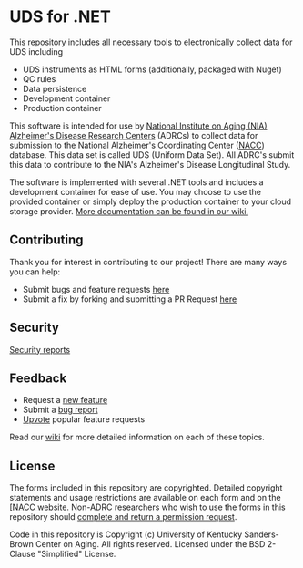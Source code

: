 # UDS for .NET

This repository includes all necessary tools to electronically collect data for UDS including

* UDS instruments as HTML forms (additionally, packaged with Nuget)
* QC rules
* Data persistence
* Development container
* Production container

This software is intended for use by [National Institute on Aging (NIA) Alzheimer's Disease Research Centers](https://www.nia.nih.gov/research/dn/national-alzheimers-coordinating-center-nacc) (ADRCs) to collect data for submission to the National Alzheimer's Coordinating Center ([NACC](https://naccdata.org/)) database. This data set is called UDS (Uniform Data Set). All ADRC's submit this data to contribute to the NIA's Alzheimer's Disease Longitudinal Study.

The software is implemented with several .NET tools and includes a development container for ease of use. You may choose to use the provided container or simply deploy the production container to your cloud storage provider. [More documentation can be found in our wiki.](https://github.com/UK-SBCoA/uniform-data-set-dotnet/wiki)

## Contributing
Thank you for interest in contributing to our project! There are many ways you can help:
* Submit bugs and feature requests [here](Discussions)
* Submit a fix by forking and submitting a PR Request [here](CONTRIBUTING.md)

## Security
[Security reports](SECURITY.md)

## Feedback
* Request a [new feature](Discussions)
* Submit a [bug report](Issues)
* [Upvote](Discussions) popular feature requests

Read our [wiki](https://github.com/UK-SBCoA/uniform-data-set-dotnet/wiki) for more detailed information on each of these topics.

## License
The forms included in this repository are copyrighted. Detailed copyright statements and usage restrictions are available on each form and on the [[NACC website](https://naccdata.org/data-collection/guidelines-copyright). Non-ADRC researchers who wish to use the forms in this repository should [complete and return a permission request](https://files.alz.washington.edu/nacc-permission-form.pdf).

Code in this repository is Copyright (c) University of Kentucky Sanders-Brown Center on Aging. All rights reserved. Licensed under the BSD 2-Clause "Simplified" License.
